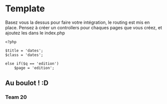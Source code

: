 # Template
Basez vous la dessus pour faire votre intégration, le routing est mis en place.
Pensez à créer un controllers pour chaques pages que vous créez, et ajoutez les dans le index.php
```shell
<?php

$title = 'dates';
$class = 'dates';
```

```shell
else if($q == 'edition')
	$page = 'edition';
```


## Au boulot ! :D
### Team 20
